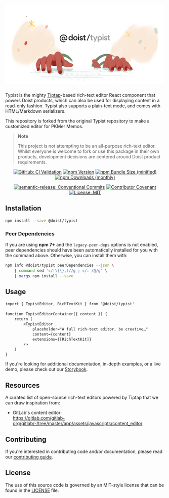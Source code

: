 <div align="center">
    <h1>
        <picture>
            <source media="(prefers-color-scheme: dark)" srcSet="https://github.com/Doist/typist/blob/main/.github/assets/logo-dark.png?raw=true" />
            <img src="https://github.com/Doist/typist/blob/main/.github/assets/logo-light.png?raw=true" />
        </picture>
    </h1>
</div>

Typist is the mighty [Tiptap](https://tiptap.dev/)-based rich-text editor React component that powers Doist products, which can also be used for displaying content in a read-only fashion. Typist also supports a plain-text mode, and comes with HTML/Markdown serializers.

This repository is forked from the original Typist repository to make a customized editor for PKMer Memos.

> **Note**
>
> This project is not attempting to be an all-purpose rich-text editor. Whilst everyone is welcome to fork or use this package in their own products, development decisions are centered around Doist product requirements.

<div align="center">

[![GitHub: CI Validation](https://github.com/jerrywcy/memos-typist-editor/actions/workflows/check-ci-validation.yml/badge.svg?branch=main)](https://github.com/jerrywcy/memos-typist-editor/actions/workflows/check-ci-validation.yml?query=branch%3Amain)
[![npm Version](https://img.shields.io/npm/v/jerrywcy/memos-typist-editor)](https://www.npmjs.com/package/jerrywcy/memos-typist-editor)
[![npm Bundle Size (minified)](https://img.shields.io/bundlephobia/min/jerrywcy/memos-typist-editor)](https://bundlephobia.com/package/jerrywcy/memos-typist-editor)
[![npm Downloads (monthly)](https://img.shields.io/npm/dm/jerrywcy/memos-typist-editor?color=blue)](https://npmtrends.com/jerrywcy/memos-typist-editor)

[![semantic-release: Conventional Commits](https://img.shields.io/badge/semantic--release-Conventional%20Commits-e10079?logo=semantic-release)](https://github.com/semantic-release/semantic-release)
[![Contributor Covenant](https://img.shields.io/badge/Contributor%20Covenant-2.1-4baaaa.svg)](CODE_OF_CONDUCT.md)
[![License: MIT](https://img.shields.io/github/license/jerrywcy/memos-typist-editor)](LICENSE.md)

</div>

## Installation

```sh
npm install --save @doist/typist
```

### Peer Dependencies

If you are using **npm 7+** and the `legacy-peer-deps` options is not enabled, peer dependencies should have been automatically installed for you with the command above. Otherwise, you can install them with:

```sh
npm info @doist/typist peerDependencies --json \
    | command sed 's/[\{\},]//g ; s/: /@/g' \
    | xargs npm install --save
```

## Usage

```tsx
import { TypistEditor, RichTextKit } from '@doist/typist'

function TypistEditorContainer({ content }) {
    return (
        <TypistEditor
            placeholder="A full rich-text editor, be creative…"
            content={content}
            extensions={[RichTextKit]}
        />
    )
}
```

If you're looking for additional documentation, in-depth examples, or a live demo, please check out our [Storybook](https://typist.doist.dev/).

## Resources

A curated list of open-source rich-text editors powered by Tiptap that we can draw inspiration from:

-   GitLab's content editor:\
    https://gitlab.com/gitlab-org/gitlab/-/tree/master/app/assets/javascripts/content_editor

## Contributing

If you're interested in contributing code and/or documentation, please read our [contributing guide](CONTRIBUTING.md).

## License

The use of this source code is governed by an MIT-style license that can be found in the [LICENSE](LICENSE) file.
